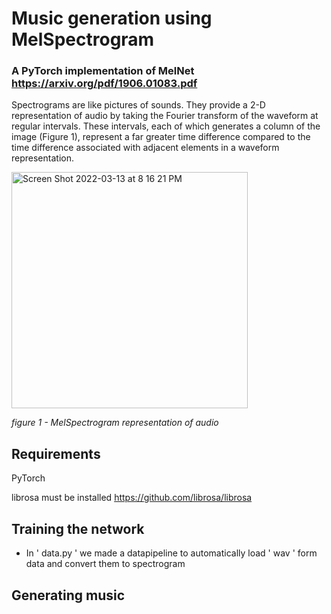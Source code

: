 # Music generation using MelSpectrogram
### A PyTorch implementation of MelNet https://arxiv.org/pdf/1906.01083.pdf

Spectrograms are like pictures of sounds. They provide a 2-D representation of audio by taking the Fourier transform of the waveform at regular intervals. These intervals, each of which generates a column of the image (Figure 1), represent a far greater time difference compared to the time difference associated with adjacent elements in a waveform representation.

<img width="378" alt="Screen Shot 2022-03-13 at 8 16 21 PM" src="https://user-images.githubusercontent.com/57376402/158085731-f15047ea-f4cd-4d7e-b08e-950f96935107.png">

*figure 1 - MelSpectrogram representation of audio*

## Requirements
PyTorch 

librosa must be installed
https://github.com/librosa/librosa

## Training the network
- In ' data.py  ' we made a datapipeline to automatically load ' wav ' form data and convert them to spectrogram 

## Generating music 
